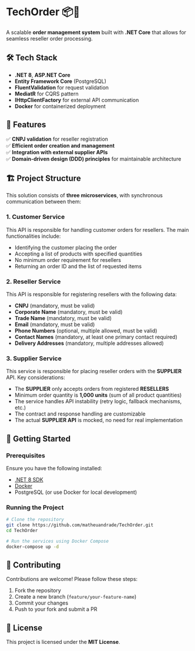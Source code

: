﻿# TechOrder 📦🚀  
A scalable **order management system** built with **.NET Core** that allows for seamless reseller order processing.

## 🛠️ Tech Stack  
- **.NET 8**, **ASP.NET Core**  
- **Entity Framework Core** (PostgreSQL)  
- **FluentValidation** for request validation  
- **MediatR** for CQRS pattern  
- **IHttpClientFactory** for external API communication  
- **Docker** for containerized deployment  

## 🌟 Features  
✅ **CNPJ validation** for reseller registration  
✅ **Efficient order creation and management**  
✅ **Integration with external supplier APIs**  
✅ **Domain-driven design (DDD) principles** for maintainable architecture  

## 🏗️ Project Structure  
This solution consists of **three microservices**, with synchronous communication between them:

### **1. Customer Service**
This API is responsible for handling customer orders for resellers. The main functionalities include:
- Identifying the customer placing the order
- Accepting a list of products with specified quantities
- No minimum order requirement for resellers
- Returning an order ID and the list of requested items

### **2. Reseller Service**
This API is responsible for registering resellers with the following data:
- **CNPJ** (mandatory, must be valid)
- **Corporate Name** (mandatory, must be valid)
- **Trade Name** (mandatory, must be valid)
- **Email** (mandatory, must be valid)
- **Phone Numbers** (optional, multiple allowed, must be valid)
- **Contact Names** (mandatory, at least one primary contact required)
- **Delivery Addresses** (mandatory, multiple addresses allowed)

### **3. Supplier Service**
This service is responsible for placing reseller orders with the **SUPPLIER** API. Key considerations:
- The **SUPPLIER** only accepts orders from registered **RESELLERS**
- Minimum order quantity is **1,000 units** (sum of all product quantities)
- The service handles API instability (retry logic, fallback mechanisms, etc.)
- The contract and response handling are customizable
- The actual **SUPPLIER API** is mocked, no need for real implementation

## 🚀 Getting Started  
### Prerequisites  
Ensure you have the following installed:
- [.NET 8 SDK](https://dotnet.microsoft.com/en-us/download/dotnet/8.0)
- [Docker](https://www.docker.com/)
- PostgreSQL (or use Docker for local development)

### Running the Project  
```sh
# Clone the repository
git clone https://github.com/matheuandrade/TechOrder.git
cd TechOrder

# Run the services using Docker Compose
docker-compose up -d
```

## 🤝 Contributing  
Contributions are welcome! Please follow these steps:
1. Fork the repository
2. Create a new branch (`feature/your-feature-name`)
3. Commit your changes
4. Push to your fork and submit a PR

## 📜 License  
This project is licensed under the **MIT License**.